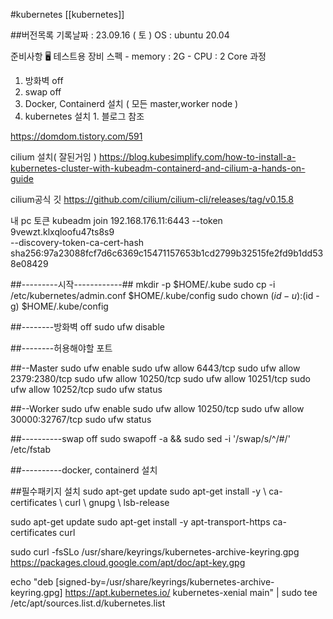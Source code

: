 #kubernetes 
[[kubernetes]]

##버전목록
	기록날짜 : 23.09.16 ( 토 )
	OS : ubuntu 20.04

준비사항 
	🖥️ 테스트용 장비 스펙
		- memory : 2G
		- CPU : 2 Core
과정
1. 방화벽 off
1. swap off
2. Docker, Containerd 설치 ( 모든 master,worker node )
3. kubernetes 설치
	1. 
블로그 참조

https://domdom.tistory.com/591

cilium 설치( 잘된거임 )
https://blog.kubesimplify.com/how-to-install-a-kubernetes-cluster-with-kubeadm-containerd-and-cilium-a-hands-on-guide

cilium공식 깃
https://github.com/cilium/cilium-cli/releases/tag/v0.15.8

내 pc 토큰
kubeadm join 192.168.176.11:6443 --token 9vewzt.klxqloofu47ts8s9 \
	--discovery-token-ca-cert-hash sha256:97a23088fcf7d6c6369c15471157653b1cd2799b32515fe2fd9b1dd538e08429
	
##---------시작------------##
mkdir -p $HOME/.kube 
sudo cp -i /etc/kubernetes/admin.conf $HOME/.kube/config 
sudo chown $(id -u):$(id -g) $HOME/.kube/config


##--------방화벽 off
sudo ufw disable


##--------허용해야할 포트 

##--Master
sudo ufw enable 
sudo ufw allow 6443/tcp 
sudo ufw allow 2379:2380/tcp 
sudo ufw allow 10250/tcp 
sudo ufw allow 10251/tcp 
sudo ufw allow 10252/tcp 
sudo ufw status

##--Worker
sudo ufw enable 
sudo ufw allow 10250/tcp 
sudo ufw allow 30000:32767/tcp 
sudo ufw status


##----------swap off
sudo swapoff -a && sudo sed -i '/swap/s/^/#/' /etc/fstab


##----------docker, containerd 설치

##필수패키지 설치
sudo apt-get update 
sudo apt-get install -y \ 
ca-certificates \ curl \ gnupg \ lsb-release



sudo apt-get update 
sudo apt-get install -y apt-transport-https ca-certificates curl 

sudo curl -fsSLo /usr/share/keyrings/kubernetes-archive-keyring.gpg https://packages.cloud.google.com/apt/doc/apt-key.gpg 

echo "deb [signed-by=/usr/share/keyrings/kubernetes-archive-keyring.gpg] https://apt.kubernetes.io/ kubernetes-xenial main" | sudo tee /etc/apt/sources.list.d/kubernetes.list